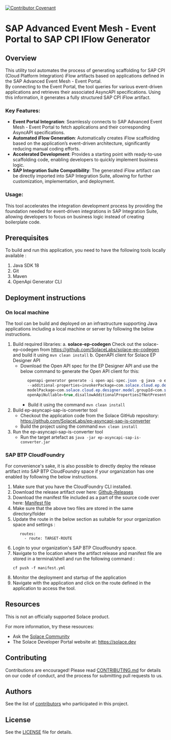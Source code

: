 [![Contributor Covenant](https://img.shields.io/badge/Contributor%20Covenant-v2.0%20adopted-ff69b4.svg)](CODE_OF_CONDUCT.md)

# SAP Advanced Event Mesh - Event Portal to SAP CPI IFlow Generator

## Overview

This utility tool automates the process of generating scaffolding for SAP CPI (Cloud Platform Integration) iFlow
artifacts based on applications defined in the SAP Advanced Event Mesh - Event Portal. \
By connecting to the Event Portal, the tool queries for various event-driven applications and retrieves their associated
AsyncAPI specifications.
Using this information, it generates a fully structured SAP CPI iFlow artifact.

### Key Features:

- **Event Portal Integration**: Seamlessly connects to SAP Advanced Event Mesh - Event Portal to fetch applications and
  their corresponding AsyncAPI specifications.
- **Automated iFlow Generation**: Automatically creates iFlow scaffolding based on the application’s event-driven
  architecture, significantly reducing manual coding efforts.
- **Accelerated Development**: Provides a starting point with ready-to-use scaffolding code, enabling developers to
  quickly
  implement business logic.
- **SAP Integration Suite Compatibility**: The generated iFlow artifact can be directly imported into SAP Integration
  Suite,
  allowing for further customization, implementation, and deployment.

### Usage:
This tool accelerates the integration development process by providing the foundation needed for event-driven
integrations in SAP Integration Suite, allowing developers to focus on business logic instead of creating boilerplate
code.

## Prerequisites
To build and run this application, you need to have the following tools locally available :
1. Java SDK 18
2. Git
3. Maven
4. OpenApi Generator CLI

## Deployment instructions

### On local machine
The tool can be build and deployed on an infrastructure
supporting Java applications including a local machine or server by following the below instructions.
1. Build required libraries:
   a. **solace-ep-codegen**
   Check out the solace-ep-codegen from https://github.com/SolaceLabs/solace-ep-codegen
   and build it using ```mvn clean install```
   b. OpenAPI client for Solace EP Designer API
    - Download the Open API spec for the EP Designer API and use the below command to generate the Open API client for
      this:
       ```java
          openapi-generator generate -i open-api-spec.json -g java -o ep-designer-client-2.4.1
          --additional-properties=invokerPackage=com.solace.cloud.ep.designer,apiPackage=com.solace.cloud.ep.designer.api,
          modelPackage=com.solace.cloud.ep.designer.model,groupId=com.solace.cloud.ep.designer,artifactId=ep-designer-client,
          openApiNullable=true,disallowAdditionalPropertiesIfNotPresent=false
       ```
        - Build it using the command ```mvn clean install```
2. Build ep-asyncapi-sap-is-converter tool
    - Checkout the application code from the Solace GitHub
      repository: https://github.com/SolaceLabs/ep-asyncapi-sap-is-converter
    - Build the project using the command `mvn clean install`
3. Run the ep-asyncapi-sap-is-converter tool
    - Run the target artefact as `java -jar ep-asyncapi-sap-is-converter.jar`

### SAP BTP CloudFoundry
For convenience's sake,
it is also possible to directly deploy the release artifact into SAP BTP CloudFoundry space
if your organization has one enabled by following the below instructions.
1. Make sure that you have the CloudFoundry CLI installed.
2. Download the release artifact over here: [Github-Releases](https://github.com/SolaceLabs/ep-asyncapi-sap-is-converter/releases)
3. Download the manifest file included as a part of the source code over here: [Manifest file](https://github.com/SolaceLabs/ep-asyncapi-sap-is-converter/blob/main/manifest.yml)
4. Make sure that the above two files are stored in the same directory/folder
5. Update the route in the below section as suitable for your organization space and settings :
    ```
       routes:
         - route: TARGET-ROUTE
    ```
6. Login to your organization's SAP BTP Cloudfoundry space.
7. Navigate to the location where the artifact release and manifest file are stored in a terminal/shell and run the following command :
    ```
    cf push -f manifest.yml
    ```
8. Monitor the deployment and startup of the application
9. Navigate with the application and click on the route defined in the application to access the tool.

## Resources
This is not an officially supported Solace product.

For more information, try these resources:

- Ask the [Solace Community](https://solace.community)
- The Solace Developer Portal website at: https://solace.dev

## Contributing

Contributions are encouraged! Please read [CONTRIBUTING.md](CONTRIBUTING.md) for details on our code of conduct, and the
process for submitting pull requests to us.

## Authors

See the list of [contributors](https://github.com/SolaceLabs/ep-asyncapi-sap-is-converter/graphs/contributors) who participated in
this project.

## License

See the [LICENSE](LICENSE) file for details.